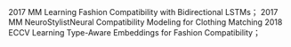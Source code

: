 2017 MM   Learning Fashion Compatibility with Bidirectional LSTMs；
2017 MM  NeuroStylistNeural Compatibility Modeling for Clothing Matching
2018 ECCV Learning Type-Aware Embeddings for Fashion Compatibility；

